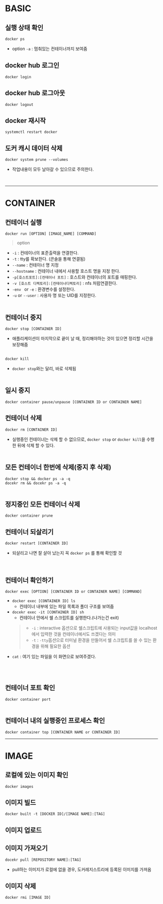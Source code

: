# BASIC
## 실행 상태 확인
`docker ps`
- option
  `-a` : 멈춰있는 컨테이너까지 보여줌

## docker hub 로그인
`docker login`

## docker hub 로그아웃
`docker logout`


## docker 재시작
`systemctl restart docker`

## 도커 캐시 데이터 삭제
`docker system prune --volumes`
- 작업내용이 모두 날아갈 수 있으므로 주의한다.
<br>
<hr>

# CONTAINER

## 컨테이너 실행
`docker run [OPTION] [IMAGE_NAME] [COMMAND]`
> option
- `-i` : 컨테이너의 표준출력을 연결한다.
- `-t` : tty를 확보한다. (콘솔을 통해 연결됨)
- `--name` : 컨테이너 명 지정
- `--hostname` : 컨테이너 내에서 사용할 호스트 명을 지정 한다.
- `-p[호스트포트]:[컨테이너 포트]` : 호스트와 컨테이너의 포트를 매핑한다.
- `-v [호스트 디렉토리]:[컨테이너디렉토리]` : nfs 처럼연결한다.
- `-env ` or `-e` : 환경변수를 설정한다.
- `-u` or `--user` : 사용자 명 또는 UID를 지정한다. 
<br><br>

## 컨테이너 중지
`docker stop [CONTAINER ID]`
- 애플리케이션이 마지막으로 끝이 날 때, 정리해야하는 것이 있으면 정리할 시간을 보장해줌 <br> <br>

`docker kill`
- `docker stop`와는 달리, 바로 삭제됨
<br><br>

## 일시 중지
`docker container pause/unpause [CONTAINER ID or CONTAINER NAME]`


## 컨테이너 삭제
`docker rm [CONTAINER ID]`
- 실행중인 컨테이너는 삭제 할 수 없으므로, `docker stop` or `docker kill`을 수행한 뒤에 삭제 할 수 있다.
<br><br>

## 모든 컨테이너 한번에 삭제(중지 후 삭제)
`docker stop && docker ps -a -q` <br>
`docekr rm && docekr ps -a -q`
<br><br>

## 정지중인 모든 컨테이너 삭제
`docker container prune`

## 컨테이너 되살리기
`docker restart [CONTAINER ID]`
- 되살리고 나면 잘 살아 났는지 꼭 `docker ps` 를 통해 확인할 것  
<br><br>

## 컨테이너 확인하기
`docker exec [OPTION] [CONTAINER ID or CONTAINER NAME] [COMMAND]`

- `docker exec [CONTAINER ID] ls`
  - 컨테이너 내부에 있는 파일 목록과 폴더 구조를 보여줌
- `docekr exec -it [CONTAINER ID] sh`
  - 컨테이너 안에서 쉘 스크립트를 실행한다.(나가는건 exit)
  >
  > - `-i` : interactive 옵션으로 쉘스크립트에 사용되는 input값을 localhost에서 입력한 것을 컨테이너에서도 쓰겠다는 의미
  >  - `-t` : `-tty`옵션으로 터미널 환경을 만들어서 쉘 스크립트를 쓸 수 있는 환경을 위해 필요한 옵션 
* `cat` : 여기 있는 파일을 이 화면으로 보여주겠다.

<br> <br>

## 컨테이너 포트 확인
`docker container port`
<br> <br>

## 컨테이너 내의 실행중인 프로세스 확인
`docker container top [CONTAINER NAME or CONTAINER ID]`

<hr>

# IMAGE
## 로컬에 있는 이미지 확인
`docker images`

## 이미지 빌드
`docker built -t [DOCKER ID]/[IMAGE NAME]:[TAG]`

## 이미지 업로드

## 이미지 가져오기
`docekr pull [REPOSITORY NAME]:[TAG]`
- pull하는 이미지가 로컬에 없을 경우, 도커레지스트리에 등록된 이미지를 가져옴 

## 이미지 삭제
`docker rmi [IMAGE ID]`